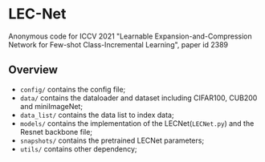 # LEC-Net
Anonymous code for ICCV 2021 "Learnable Expansion-and-Compression Network for Few-shot Class-Incremental Learning", paper id 2389

## Overview
- `config/` contains the config file;
- `data/` contains the dataloader and dataset including CIFAR100, CUB200 and miniImageNet;
- `data_list/` contains the data list to index data;
- `models/` contains the implementation of the LECNet(`LECNet.py`) and the Resnet backbone file;
- `snapshots/` contains the pretrained LECNet parameters;
- `utils/` contains other dependency;
